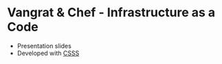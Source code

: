 # Vangrat & Chef - Infrastructure as a Code

* Presentation slides
* Developed with [CSSS](http://leaverou.github.io/csss/)
